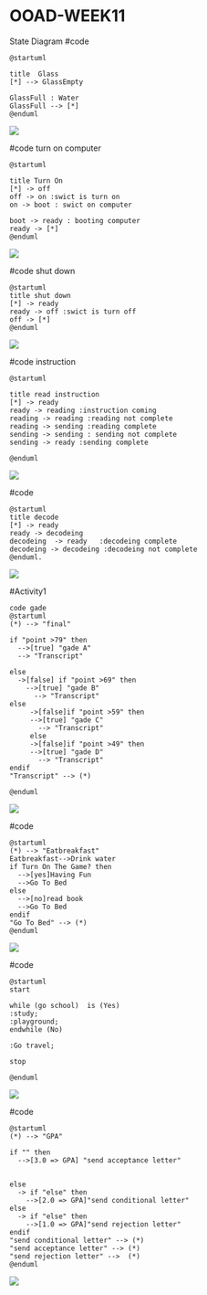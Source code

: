 # OOAD-WEEK11
State Diagram
#code 
```
@startuml

title  Glass 
[*] --> GlassEmpty

GlassFull : Water
GlassFull --> [*]
@enduml
```
![](http://www.plantuml.com/plantuml/img/SoWkIImgAStDuU8goIp9ILLGSCz9B2vMu8hMYbNGrRM3S5rp2qegkRWGR0MOZ5jfJWuNdALWfH2UM99QX2G2CWDe5XSNbqDgNWhG8W00)

#code turn on computer
```
@startuml

title Turn On
[*] -> off
off -> on :swict is turn on
on -> boot : swict on computer

boot -> ready : booting computer
ready -> [*]
@enduml
```

![](http://www.plantuml.com/plantuml/img/HOun2eH034NxdEBNWXUmMBp1DdPYuUgu36Yop6HOlBrVBIm2oNyFyjliO_AohI8UVGteIbAyLVfgGFs2BOjmhbNHv7-S7373JyrK619zp1mDRifeikrNF2Iv08KKndcdSTvHluzm0nhy9stGcLKE)

#code shut down
```
@startuml
title shut down
[*] -> ready
ready -> off :swict is turn off
off -> [*]
@enduml
```
![](http://www.plantuml.com/plantuml/img/SoWkIImgAStDuU8goIp9ILKepYWjKKZ9By_ZYjQALT2rKoXAJKofv0AJ86v-Mfg2LN5vPdA9GcQnGabfKHv8Y0ia39G5wk5oICrB0He80000)

#code instruction
```
@startuml

title read instruction
[*] -> ready
ready -> reading :instruction coming
reading -> reading :reading not complete
reading -> sending :reading complete
sending -> sending : sending not complete
sending -> ready :sending complete

@enduml
```
![](http://www.plantuml.com/plantuml/img/LSyn2e0m30NGFQV8B7W11-azn44qIA6cqiR1srkLb7GfwSyZ92xBakGw0e1u2OI9bWqzPqdNAZuoJDsC_VZbDtolVZtlE1YAQpnA1jgpJ0kEyh8pa925cRY55Md7eberuupyznmqgGHSISgr3m00)

#code 
```
@startuml
title decode
[*] -> ready
ready -> decodeing 
decodeing  -> ready   :decodeing complete
decodeing -> decodeing :decodeing not complete
@enduml.
```
![](http://www.plantuml.com/plantuml/img/LOvB2iCm44FtSmhj2eNc05sKtADquNgcnM1xWgCiSlj-0dMw4HhfCMYS6HgNakMWzWXBfj0dq75tqWiqDOjCNeM9sQ0MNKsknnjE5pGBkifNF-TMflg4TFlZ09nx7BrCsMWxyk_33gtEZijeLT-3XnS0)

#Activity1
```
code gade
@startuml
(*) --> "final"

if "point >79" then
  -->[true] "gade A"
  --> "Transcript"

else
  ->[false] if "point >69" then
    -->[true] "gade B"
      --> "Transcript"
else
     ->[false]if "point >59" then 
     -->[true] "gade C"
       --> "Transcript"
     else
     ->[false]if "point >49" then 
     -->[true] "gade D"
       --> "Transcript"
endif
"Transcript" --> (*)

@enduml
```
![](http://www.plantuml.com/plantuml/img/VT3B3e8m40NG_Np5pQpKX9sFk6dmyGdk28j6Mcs2XRJb_os8iGd8RdBdpbbCxeDqeNlLjDgiaMK2h8sLDHCP3MuROmF4uSW8JsK9VQK8hbCb-24hXHD_Gl3DIUllphGX7glQgtuX2YtZM2BHzZzjwfrvY6VCaKIY9kXkH46OOozVTkeEwJA-NSQl_t5bAwCfZOPEV3PH7fVnysy0)

#code 
```
@startuml
(*) --> "Eatbreakfast"
Eatbreakfast-->Drink water
if Turn On The Game? then 
  -->[yes]Having Fun
  -->Go To Bed
else 
  -->[no]read book
  -->Go To Bed
endif
"Go To Bed" --> (*)
@enduml
```
![](http://www.plantuml.com/plantuml/img/POz12i8m44NtESKdAnLw1IsYrfsRxAIBAPtQq7O2IQfuUqT54LpEVv-PDsNA5FCyZSQOnMg9ebZ3xYataMdeA6Mhu7VMmYvw6N2Zp56Xx-3cA3W9NC-eQE8DSiy2W-UwyvrJVQIhbmiEixp3Ai05RBarF2R-D2NKUgP54yBmrvFMTyRORs9Vhkgi3gLI_U41)

#code
```
@startuml
start

while (go school)  is (Yes)
:study;
:playground;
endwhile (No)

:Go travel;

stop

@enduml
```
![](http://www.plantuml.com/plantuml/img/BOqn3e0W40JxVSMLyWLexEpiBOaGDJazme66tqkCtHOpiwCMdqiz6Ty0dltWICCcfEikmeReK1gMg0PMImtDmIRsRSjIh-0Gh_0xinZ0Ja8b-pkoGszA0iQEz8SN)

#code 
```
@startuml
(*) --> "GPA"

if "" then
  -->[3.0 => GPA] "send acceptance letter"


else
  -> if "else" then
    -->[2.0 => GPA]"send conditional letter"
else
  -> if "else" then
    -->[1.0 => GPA]"send rejection letter"
endif
"send conditional letter" --> (*)
"send acceptance letter" --> (*)
"send rejection letter" -->  (*)
@enduml
```
![](http://www.plantuml.com/plantuml/img/XT1D2y8m30RWUtv5w4c5YHzdopnvtLqyb2x3IksapVw_QGSRJ8R7zasUaDI9JUJXxM6pss9LQLItvge0N8TA8Jyf0ER_-tb_m8j6IH-e4eKMZRNqOHCieITcYj86v1Fb3erPoAz96PtJx8oCxKFhsFN1-CdvgnoNIgGNsQpCXh0ThCueoyhIiBRCek1dGCbBGIsvdF0B)
